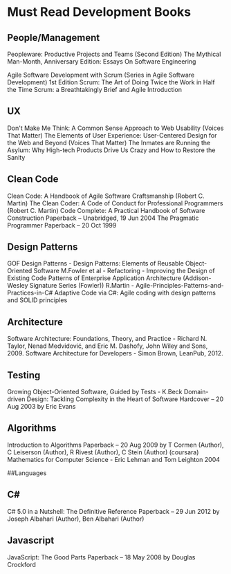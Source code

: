 # Must Read Development Books

People/Management
----------------------------------

Peopleware: Productive Projects and Teams (Second Edition) 
The Mythical Man-Month, Anniversary Edition: Essays On Software Engineering

Agile Software Development with Scrum (Series in Agile Software Development) 1st Edition
Scrum: The Art of Doing Twice the Work in Half the Time
Scrum: a Breathtakingly Brief and Agile Introduction

UX
----------------------------------

Don't Make Me Think: A Common Sense Approach to Web Usability (Voices That Matter)
The Elements of User Experience: User-Centered Design for the Web and Beyond (Voices That Matter)
The Inmates are Running the Asylum: Why High-tech Products Drive Us Crazy and How to Restore the Sanity

Clean Code
----------------------------------

Clean Code: A Handbook of Agile Software Craftsmanship (Robert C. Martin)
The Clean Coder: A Code of Conduct for Professional Programmers (Robert C. Martin)
Code Complete: A Practical Handbook of Software Construction Paperback – Unabridged, 19 Jun 2004
The Pragmatic Programmer Paperback – 20 Oct 1999

Design Patterns
----------------------------------

GOF Design Patterns - Design Patterns: Elements of Reusable Object-Oriented Software
M.Fowler et al - Refactoring - Improving the Design of Existing Code
Patterns of Enterprise Application Architecture (Addison-Wesley Signature Series (Fowler)) 
R.Martin - Agile-Principles-Patterns-and-Practices-in-C#
Adaptive Code via C#: Agile coding with design patterns and SOLID principles

Architecture
----------------------------------

Software Architecture: Foundations, Theory, and Practice - Richard N. Taylor, Nenad Medvidović, and Eric M. Dashofy, John Wiley and Sons, 2009.
Software Architecture for Developers - Simon Brown, LeanPub, 2012.

Testing
----------------------------------

Growing Object-Oriented Software, Guided by Tests - K.Beck
Domain-driven Design: Tackling Complexity in the Heart of Software Hardcover – 20 Aug 2003 by Eric Evans

Algorithms
----------------------------------

Introduction to Algorithms Paperback – 20 Aug 2009 by T Cormen (Author), C Leiserson (Author), R Rivest (Author), C Stein (Author) (coursara)
Mathematics for Computer Science - Eric Lehman and Tom Leighton 2004


##Languages

C#
----------------------------------

C# 5.0 in a Nutshell: The Definitive Reference Paperback – 29 Jun 2012 by Joseph Albahari  (Author), Ben Albahari (Author)

Javascript
----------------------------------

JavaScript: The Good Parts Paperback – 18 May 2008 by Douglas Crockford
